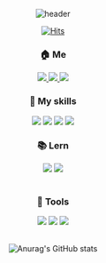 


<div align="center">
  
![header](https://capsule-render.vercel.app/api?type=soft&color=gradient&height=300&section=header&text=WooseokCheon&fontSize=90&fontColor=eeeeee)
  
  
  [![Hits](https://hits.seeyoufarm.com/api/count/incr/badge.svg?url=https%3A%2F%2Fgithub.com%2FCheonWooseok&count_bg=%2379C83D&title_bg=%23555555&icon=&icon_color=%23E7E7E7&title=visit&edge_flat=false)](https://hits.seeyoufarm.com)
  
### 🏠 Me
<a href="https://velog.io/@rightsn1110">
<img src="https://img.shields.io/badge/velog-20C997?style=flat-square&logo=velog&logoColor=white"/>
</a>
  
<a href="https://www.instagram.com/right_sn">
  <img src="https://img.shields.io/badge/insta-E4405F?style=flat-square&logo=instagram&logoColor=white"/>
</a>
  <a href="mailto:rightsn1110@gmail.com">
  <img src="https://img.shields.io/badge/mail-EA4335?style=flat-square&logo=gmail&logoColor=white"/>
  </a>
  
</div>
  
<div align="center">
  
### 🍳 My skills

</div>
  
<div align="center">
<img src="https://img.shields.io/badge/Lambda-FF9900?style=flat-square&logo=awslambda&logoColor=white"/>
<img src="https://img.shields.io/badge/React-61DAFB?style=flat-square&logo=react&logoColor=white"/>
<img src="https://img.shields.io/badge/Node.js-339933?style=flat-square&logo=node.js&logoColor=white"/>
<img src="https://img.shields.io/badge/MySQL-4479A1?style=flat-square&logo=mysql&logoColor=white"/>
</div>


<div align="center">

### 📚 Lern 

<img src="https://img.shields.io/badge/Next.js-000000?style=flat-square&logo=next.js&logoColor=white"/>
<img src="https://img.shields.io/badge/typescript-3178C6?style=flat-square&logo=next.js&logoColor=white"/>
  
  </div>
  
  <br/>
  
<div align="center">
  
  ### 🔨 Tools

<img src="https://img.shields.io/badge/vscode-007ACC?style=flat-square&logo=visualstudiocode&logoColor=white"/>
<img src="https://img.shields.io/badge/postman-FF6C37?style=flat-square&logo=postman&logoColor=white"/>
<img src="https://img.shields.io/badge/git-181717?style=flat-square&logo=git&logoColor=white"/>
  
  
</div>
  
  <br/>
  
 <div align="center">  
  
![Anurag's GitHub stats](https://github-readme-stats.vercel.app/api?username=CheonWooseok&show_icons=true&theme=dark)


  </div>
